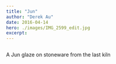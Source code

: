 ```yaml
---
title: "Jun"
author: "Derek Au"
date: 2016-04-14
hero: ./images/IMG_2599_edit.jpg
excerpt: 
---
```


![]()

A Jun glaze on stoneware from the last kiln
